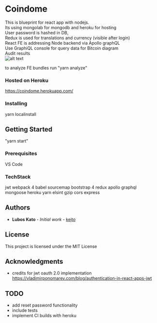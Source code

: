 # Coindome

This is blueprint for react app with nodejs.<br />
Its using mongolab for mongodb and heroku for hosting<br />
User password is hashed in DB,<br />
Redux is used for translations and currency (visible after login)<br />
React FE is addressing Node backend via Apollo graphQL
<br />
Use GraphiQL console for query data for Bitcoin diagram
<br />
Audit results<br />
![alt text](https://github.com/kejto/coindome/blob/master/client/public/images/results.jpg)

to analyze FE bundles run "yarn analyze"

### Hosted on Heroku
https://coindome.herokuapp.com/

### Installing

yarn localinstall

## Getting Started

"yarn start"

### Prerequisites

VS Code

### TechStack 
jwt
webpack 4
babel
sourcemap
bootstrap 4
redux
apollo
graphql
mongoose
heroku
yarn 
elsint
gzip
cors
express

## Authors

* **Lubos Kato** - *Initial work* - [kejto](https://github.com/kejto)

## License

This project is licensed under the MIT License

## Acknowledgments

* credits for jwt oauth 2.0 implementation https://vladimirponomarev.com/blog/authentication-in-react-apps-jwt

## TODO
* add reset password functionality
* include tests
* implement CI builds with heroku
